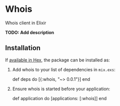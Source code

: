 # Whois

Whois client in Elixir

**TODO: Add description**

## Installation

If [available in Hex](https://hex.pm/docs/publish), the package can be installed as:

  1. Add whois to your list of dependencies in `mix.exs`:

        def deps do
          [{:whois, "~> 0.0.1"}]
        end

  2. Ensure whois is started before your application:

        def application do
          [applications: [:whois]]
        end
